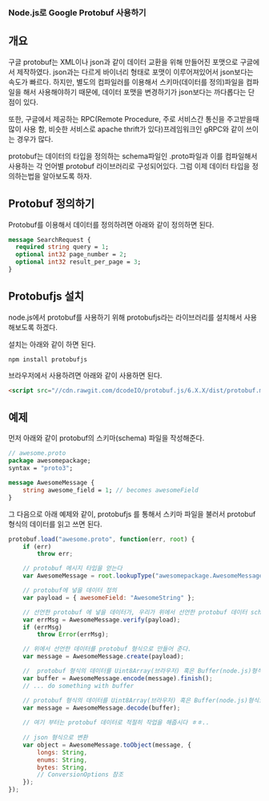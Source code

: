 ### Node.js로 Google Protobuf 사용하기



## 개요



구글 protobuf는 XML이나 json과 같이 데이터 교환을 위해 만들어진 포맷으로 구글에서 제작하였다. json과는 다르게 바이너리 형태로 포맷이 이루어져있어서 json보다는 속도가 빠르다. 하지만, 별도의 컴파일러를 이용해서 스키마(데이터를 정의)파일을 컴파일을 해서 사용해야하기 때문에, 데이터 포맷을 변경하기가 json보다는 까다롭다는 단점이 있다. 



또한, 구글에서 제공하는 RPC(Remote Procedure, 주로 서비스간 통신을 주고받을때 많이 사용 함, 비슷한 서비스로 apache thrift가 있다)프레임워크인 gRPC와 같이 쓰이는 경우가 많다.



protobuf는 데이터의 타입을 정의하는 schema파일인 .proto파일과 이를 컴파일해서 사용하는 각 언어별 protobuf 라이브러리로 구성되어있다. 그럼 이제 데이터 타입을 정의하는법을 알아보도록 하자. 



## Protobuf 정의하기



Protobuf를 이용해서 데이터를 정의하려면 아래와 같이 정의하면 된다.



```protobuf
message SearchRequest {
  required string query = 1;
  optional int32 page_number = 2;
  optional int32 result_per_page = 3;
}
```





## Protobufjs 설치



node.js에서 protobuf를 사용하기 위해 protobufjs라는 라이브러리를 설치해서 사용 해보도록 하겠다.



설치는 아래와 같이 하면 된다.



```shell
npm install protobufjs
```



브라우저에서 사용하려면 아래와 같이 사용하면 된다.



```html
<script src="//cdn.rawgit.com/dcodeIO/protobuf.js/6.X.X/dist/protobuf.min.js"></script>
```



## 예제



 먼저 아래와 같이 protobuf의 스키마(schema) 파일을 작성해준다.



```protobuf
// awesome.proto
package awesomepackage;
syntax = "proto3";

message AwesomeMessage {
    string awesome_field = 1; // becomes awesomeField
}
```



그 다음으로 아래 예제와 같이, protobufjs 를 통해서 스키마 파일을 불러서 protobuf 형식의 데이터를 읽고 쓰면 된다.



```javascript
protobuf.load("awesome.proto", function(err, root) {
    if (err)
        throw err;

    // protobuf 메시지 타입을 얻는다
    var AwesomeMessage = root.lookupType("awesomepackage.AwesomeMessage");

    // protobuf에 넣을 데이터 정의
    var payload = { awesomeField: "AwesomeString" };

    // 선언한 protobuf 에 넣을 데이터가, 우리가 위에서 선언한 protobuf 데이터 schema에 맞는지 확인
    var errMsg = AwesomeMessage.verify(payload);
    if (errMsg)
        throw Error(errMsg);

    // 위에서 선언한 데이터를 protobuf 형식으로 만들어 준다.
    var message = AwesomeMessage.create(payload);

    //  protobuf 형식의 데이터를 Uint8Array(브라우저) 혹은 Buffer(node.js)형식으로 serialize 한다.
    var buffer = AwesomeMessage.encode(message).finish();
    // ... do something with buffer

    // protobuf 형식의 데이터를 Uint8Array(브라우저) 혹은 Buffer(node.js)형식으로 deserialize 한다.
    var message = AwesomeMessage.decode(buffer);
  
  	// 여기 부터는 protobuf 데이터로 적절히 작업을 해줍시다 ㅎㅎ..
  
  	// json 형식으로 변환
    var object = AwesomeMessage.toObject(message, {
        longs: String,
        enums: String,
        bytes: String,
        // ConversionOptions 참조
    });
});
```

